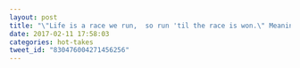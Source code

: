 ```yaml
---
layout: post
title: "\"Life is a race we run,  so run 'til the race is won.\" Meaningful lyrics by @4kingandcountry"Life is a race we run,  so run 'til the race is won.\" Meaningful lyrics by @4kingandcountry"
date: 2017-02-11 17:58:03
categories: hot-takes
tweet_id: "830476004271456256"
---
```



<!-- Original tweet: https://twitter.com/i/status/830476004271456256 -->